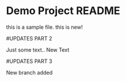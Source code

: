 # Demo Project README

this is a sample file. this is new!


#UPDATES PART 2

Just some text.. New Text

#UPDATES PART 3 

New branch added
